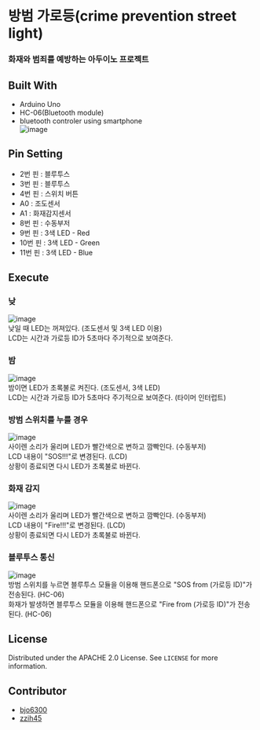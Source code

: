 # 방범 가로등(crime prevention street light)

### 화재와 범죄를 예방하는 아두이노 프로젝트

## Built With
* Arduino Uno
* HC-06(Bluetooth module)
* bluetooth controler using smartphone <br> 
![image](https://user-images.githubusercontent.com/70627982/146410248-dd1a5820-29f3-4516-b9dd-abc517086a54.png)

## Pin Setting
* 2번 핀 : 블루투스
* 3번 핀 : 블루투스
* 4번 핀 : 스위치 버튼
* A0 : 조도센서
* A1 : 화재감지센서
* 8번 핀 : 수동부저
* 9번 핀 : 3색 LED - Red
* 10번 핀 : 3색 LED - Green
* 11번 핀 : 3색 LED - Blue


## Execute

### 낮
![image](https://user-images.githubusercontent.com/70627982/146411956-b4dbad60-34e5-459c-af28-218e8e241658.png) 
<br>
낮일 때 LED는 꺼져있다. (조도센서 및 3색 LED 이용) <br>
LCD는 시간과 가로등 ID가 5초마다 주기적으로 보여준다.<br>

### 밤
![image](https://user-images.githubusercontent.com/70627982/146412226-c0cf24d1-5fc6-4af8-8bf1-8e72937e7895.png)
<br>
밤이면 LED가 초록불로 켜진다. (조도센서, 3색 LED) <br>
LCD는 시간과 가로등 ID가 5초마다 주기적으로 보여준다. (타이머 인터럽트) <br>

### 방범 스위치를 누를 경우
![image](https://user-images.githubusercontent.com/70627982/146412627-3998beaf-afa7-4656-b267-03598c13971a.png)
<br>
사이렌 소리가 울리며 LED가 빨간색으로 변하고 깜빡인다. (수동부저)<br>
LCD 내용이 "SOS!!!"로 변경된다. (LCD) <br> 
상황이 종료되면 다시 LED가 초록불로 바뀐다. <br>

### 화재 감지
![image](https://user-images.githubusercontent.com/70627982/146413016-da5a46ee-e113-44ab-a483-2e3e32acd3e3.png)
<br>
사이렌 소리가 울리며 LED가 빨간색으로 변하고 깜빡인다. (수동부저) <br>
LCD 내용이 "Fire!!!"로 변경된다. (LCD) <br>
상황이 종료되면 다시 LED가 초록불로 바뀐다. <br>

### 블루투스 통신
![image](https://user-images.githubusercontent.com/70627982/146416846-bc30d4a8-3c27-4f12-8574-509953575d6d.png)
<br>
방범 스위치를 누르면 블루투스 모듈을 이용해 핸드폰으로 "SOS from (가로등 ID)"가 전송된다. (HC-06) <br>
화재가 발생하면 블루투스 모듈을 이용해 핸드폰으로 "Fire from (가로등 ID)"가 전송된다. (HC-06) <br>

## License

Distributed under the APACHE 2.0 License. See `LICENSE` for more information.

## Contributor
* [bjo6300](https://github.com/bjo6300) <br>
* [zzih45](https://github.com/zzih45)

